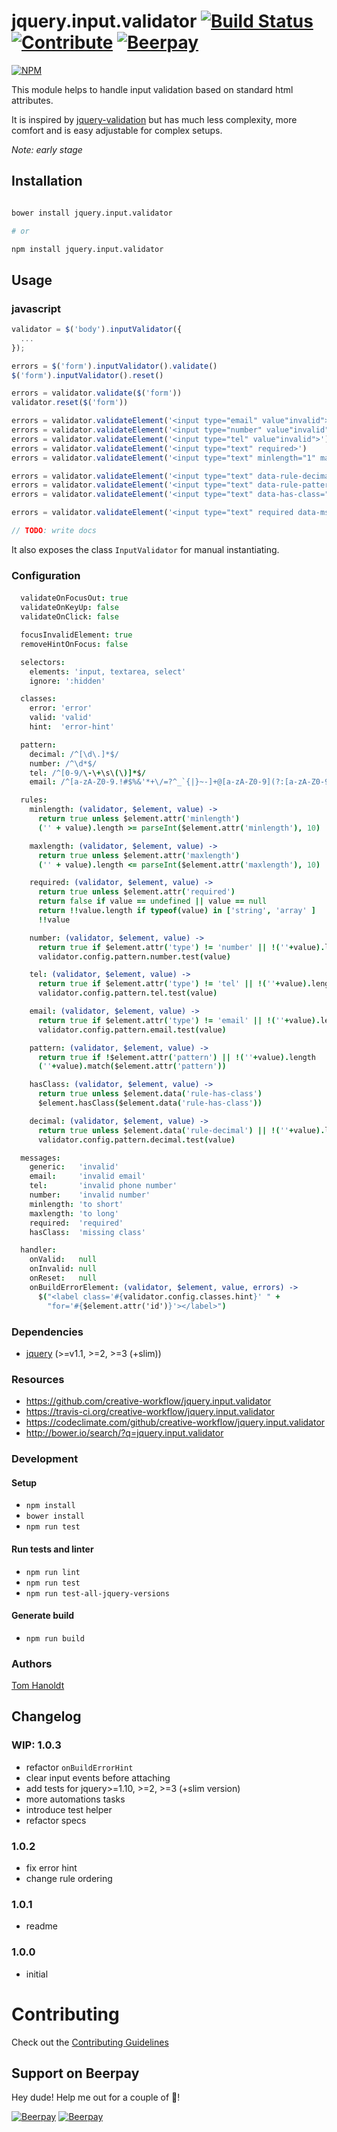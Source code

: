 # jquery.input.validator [![Build Status](https://travis-ci.org/creative-workflow/jquery.input.validator.svg?branch=master)](https://travis-ci.org/creative-workflow/jquery.input.validator) [![Contribute](https://img.shields.io/badge/Contribution-Open-brightgreen.svg)](CONTRIBUTING.md) [![Beerpay](https://beerpay.io/creative-workflow/jquery.input.validator/badge.svg?style=flat)](https://beerpay.io/creative-workflow/jquery.input.validator)

[![NPM](https://nodei.co/npm/jquery.input.validator.png)](https://nodei.co/npm/jquery.input.validator/)

This module helps to handle input validation based on standard html attributes.

It is inspired by [jquery-validation](https://jqueryvalidation.org/) but has much less complexity, more comfort and is easy adjustable for complex setups.

_Note: early stage_

## Installation
```bash

bower install jquery.input.validator

# or

npm install jquery.input.validator

```    

## Usage
### javascript
```js
validator = $('body').inputValidator({
  ...
});

errors = $('form').inputValidator().validate()
$('form').inputValidator().reset()

errors = validator.validate($('form'))
validator.reset($('form'))

errors = validator.validateElement('<input type="email" value"invalid">')
errors = validator.validateElement('<input type="number" value"invalid">')
errors = validator.validateElement('<input type="tel" value"invalid">')
errors = validator.validateElement('<input type="text" required>')
errors = validator.validateElement('<input type="text" minlength="1" maxlength="3">')

errors = validator.validateElement('<input type="text" data-rule-decimal="true">')
errors = validator.validateElement('<input type="text" data-rule-pattern="true" pattern="blub[\\d*]" value="blub23" >')
errors = validator.validateElement('<input type="text" data-has-class="hello" class="hello">')

errors = validator.validateElement('<input type="text" required data-msg-required="required!">')

// TODO: write docs
```
It also exposes the class `InputValidator` for manual instantiating.

### Configuration
####
```coffee
  validateOnFocusOut: true
  validateOnKeyUp: false
  validateOnClick: false

  focusInvalidElement: true
  removeHintOnFocus: false

  selectors:
    elements: 'input, textarea, select'
    ignore: ':hidden'

  classes:
    error: 'error'
    valid: 'valid'
    hint:  'error-hint'

  pattern:
    decimal: /^[\d\.]*$/
    number: /^\d*$/
    tel: /^[0-9/\-\+\s\(\)]*$/
    email: /^[a-zA-Z0-9.!#$%&'*+\/=?^_`{|}~-]+@[a-zA-Z0-9](?:[a-zA-Z0-9-]{0,61}[a-zA-Z0-9])?(?:\.[a-zA-Z0-9](?:[a-zA-Z0-9-]{0,61}[a-zA-Z0-9])?)*$/

  rules:
    minlength: (validator, $element, value) ->
      return true unless $element.attr('minlength')
      ('' + value).length >= parseInt($element.attr('minlength'), 10)

    maxlength: (validator, $element, value) ->
      return true unless $element.attr('maxlength')
      ('' + value).length <= parseInt($element.attr('maxlength'), 10)

    required: (validator, $element, value) ->
      return true unless $element.attr('required')
      return false if value == undefined || value == null
      return !!value.length if typeof(value) in ['string', 'array' ]
      !!value

    number: (validator, $element, value) ->
      return true if $element.attr('type') != 'number' || !(''+value).length
      validator.config.pattern.number.test(value)

    tel: (validator, $element, value) ->
      return true if $element.attr('type') != 'tel' || !(''+value).length
      validator.config.pattern.tel.test(value)

    email: (validator, $element, value) ->
      return true if $element.attr('type') != 'email' || !(''+value).length
      validator.config.pattern.email.test(value)

    pattern: (validator, $element, value) ->
      return true if !$element.attr('pattern') || !(''+value).length
      (''+value).match($element.attr('pattern'))

    hasClass: (validator, $element, value) ->
      return true unless $element.data('rule-has-class')
      $element.hasClass($element.data('rule-has-class'))

    decimal: (validator, $element, value) ->
      return true unless $element.data('rule-decimal') || !(''+value).length
      validator.config.pattern.decimal.test(value)

  messages:
    generic:   'invalid'
    email:     'invalid email'
    tel:       'invalid phone number'
    number:    'invalid number'
    minlength: 'to short'
    maxlength: 'to long'
    required:  'required'
    hasClass:  'missing class'

  handler:
    onValid:   null
    onInvalid: null
    onReset:   null
    onBuildErrorElement: (validator, $element, value, errors) ->
      $("<label class='#{validator.config.classes.hint}' " +
        "for='#{$element.attr('id')}'></label>")

```


### Dependencies
  * [jquery](https://jquery.com) (>=v1.1, >=2, >=3 (+slim))

### Resources
  * https://github.com/creative-workflow/jquery.input.validator
  * https://travis-ci.org/creative-workflow/jquery.input.validator
  * https://codeclimate.com/github/creative-workflow/jquery.input.validator
  * http://bower.io/search/?q=jquery.input.validator

### Development
#### Setup
  * `npm install`
  * `bower install`
  * `npm run test`

#### Run tests and linter
  * `npm run lint`
  * `npm run test`
  * `npm run test-all-jquery-versions`

#### Generate build
  * `npm run build`

### Authors

  [Tom Hanoldt](https://www.tomhanoldt.info)

## Changelog
### WIP: 1.0.3
  * refactor `onBuildErrorHint`
  * clear input events before attaching
  * add tests for jquery>=1.10, >=2, >=3 (+slim version)
  * more automations tasks
  * introduce test helper
  * refactor specs

### 1.0.2
  * fix error hint
  * change rule ordering

### 1.0.1
  * readme

### 1.0.0
  * initial

# Contributing

Check out the [Contributing Guidelines](CONTRIBUTING.md)


## Support on Beerpay
Hey dude! Help me out for a couple of :beers:!

[![Beerpay](https://beerpay.io/creative-workflow/jquery.input.validator/badge.svg?style=beer)](https://beerpay.io/creative-workflow/jquery.input.validator)  [![Beerpay](https://beerpay.io/creative-workflow/jquery.input.validator/make-wish.svg?style=flat)](https://beerpay.io/creative-workflow/jquery.input.validator?focus=wish)
